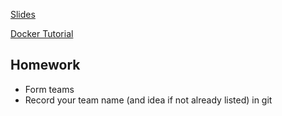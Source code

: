 [Slides](02-turning-ideas-into-software.pdf)

[Docker Tutorial](02-docker-tutorial.md)

## Homework
* Form teams
* Record your team name (and idea if not already listed) in git
